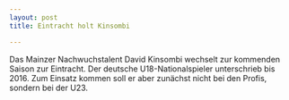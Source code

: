 ```yaml
---
layout: post
title: Eintracht holt Kinsombi

---
```


Das Mainzer Nachwuchstalent David Kinsombi wechselt zur kommenden Saison zur Eintracht. Der deutsche U18-Nationalspieler unterschrieb bis 2016. Zum Einsatz kommen soll er aber zunächst nicht bei den Profis, sondern bei der U23.


